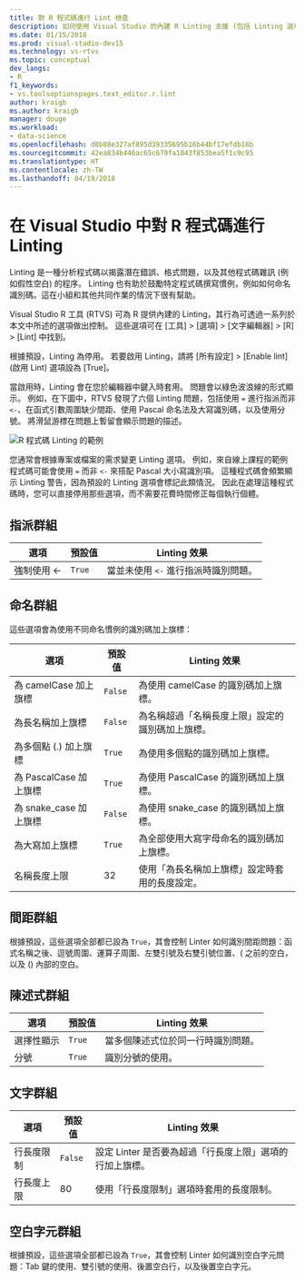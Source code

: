 ```yaml
---
title: 對 R 程式碼進行 Lint 檢查
description: 如何使用 Visual Studio 的內建 R Linting 支援 (包括 Linting 選項)。
ms.date: 01/15/2018
ms.prod: visual-studio-dev15
ms.technology: vs-rtvs
ms.topic: conceptual
dev_langs:
- R
f1_keywords:
- vs.toolsoptionspages.text_editor.r.lint
author: kraigb
ms.author: kraigb
manager: douge
ms.workload:
- data-science
ms.openlocfilehash: d8b88e327af895d39335695b16b44bf17efdb18b
ms.sourcegitcommit: 42ea834b446ac65c679fa1043f853bea5f1c9c95
ms.translationtype: HT
ms.contentlocale: zh-TW
ms.lasthandoff: 04/19/2018
---
```

# <a name="linting-r-code-in-visual-studio"></a>在 Visual Studio 中對 R 程式碼進行 Linting

Linting 是一種分析程式碼以揭露潛在錯誤、格式問題，以及其他程式碼雜訊 (例如假性空白) 的程序。 Linting 也有助於鼓勵特定程式碼撰寫慣例，例如如何命名識別碼。這在小組和其他共同作業的情況下很有幫助。

Visual Studio R 工具 (RTVS) 可為 R 提供內建的 Linting，其行為可透過一系列於本文中所述的選項做出控制。 這些選項可在 [工具] > [選項] > [文字編輯器] > [R] > [Lint] 中找到。

根據預設，Linting 為停用。 若要啟用 Linting，請將 [所有設定] > [Enable lint] (啟用 Lint) 選項設為 [True]。

當啟用時，Linting 會在您於編輯器中鍵入時套用。 問題會以綠色波浪線的形式顯示。 例如，在下圖中，RTVS 發現了六個 Linting 問題，包括使用 `=` 進行指派而非 `<-`、在函式引數周圍缺少間距、使用 Pascal 命名法及大寫識別碼，以及使用分號。 將滑鼠游標在問題上暫留會顯示問題的描述。

![R 程式碼 Linting 的範例](media/linting-01.png)

您通常會根據專案或檔案的需求變更 Linting 選項。 例如，來自線上課程的範例程式碼可能會使用 `=` 而非 `<-` 來搭配 Pascal 大小寫識別項。 這種程式碼會頻繁顯示 Linting 警告，因為預設的 Linting 選項會標記此類情況。 因此在處理這種程式碼時，您可以直接停用那些選項，而不需要花費時間修正每個執行個體。

## <a name="assignment-group"></a>指派群組

| 選項 | 預設值 | Linting 效果 |
| --- | --- | --- |
| 強制使用 \<- | `True` | 當並未使用 `<-` 進行指派時識別問題。 |

## <a name="naming-group"></a>命名群組

這些選項會為使用不同命名慣例的識別碼加上旗標：

| 選項 | 預設值 | Linting 效果 |
| --- | --- | --- |
| 為 camelCase 加上旗標 | `False` | 為使用 camelCase 的識別碼加上旗標。 |
| 為長名稱加上旗標 | `False` | 為名稱超過「名稱長度上限」設定的識別碼加上旗標。 |
| 為多個點 (.) 加上旗標 | `True` | 為使用多個點的識別碼加上旗標。 |
| 為 PascalCase 加上旗標 | `True` | 為使用 PascalCase 的識別碼加上旗標。 |
| 為 snake_case 加上旗標 | `False` | 為使用 snake_case 的識別碼加上旗標。 |
| 為大寫加上旗標 | `True` | 為全部使用大寫字母命名的識別碼加上旗標。 |
| 名稱長度上限 | 32 | 使用「為長名稱加上旗標」設定時套用的長度設定。 |

## <a name="spacing-group"></a>間距群組

根據預設，這些選項全部都已設為 `True`，其會控制 Linter 如何識別間距問題：函式名稱之後、逗號周圍、運算子周圍、左雙引號及右雙引號位置、( 之前的空白，以及 () 內部的空白。

## <a name="statements-group"></a>陳述式群組

| 選項 | 預設值 | Linting 效果 |
| --- | --- | --- |
| 選擇性顯示 | `True` | 當多個陳述式位於同一行時識別問題。 |
| 分號 | `True` | 識別分號的使用。 |

## <a name="text-group"></a>文字群組

| 選項 | 預設值 | Linting 效果 |
| --- | --- | --- |
| 行長度限制 | `False` | 設定 Linter 是否要為超過「行長度上限」選項的行加上旗標。 |
| 行長度上限 | 80 | 使用「行長度限制」選項時套用的長度限制。 |

## <a name="whitespace-group"></a>空白字元群組

根據預設，這些選項全部都已設為 `True`，其會控制 Linter 如何識別空白字元問題：Tab 鍵的使用、雙引號的使用、後置空白行，以及後置空白字元。